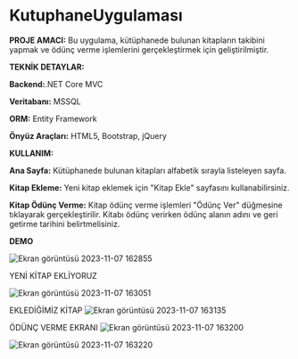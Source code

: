 # KutuphaneUygulaması

**PROJE AMACI:**
Bu uygulama, kütüphanede bulunan kitapların takibini yapmak ve ödünç verme işlemlerini gerçekleştirmek için geliştirilmiştir.

**TEKNİK DETAYLAR:**

**Backend:**.NET Core MVC

**Veritabanı:** MSSQL 

**ORM:** Entity Framework 

**Önyüz Araçları:** HTML5, Bootstrap, jQuery

**KULLANIM:**

**Ana Sayfa:** Kütüphanede bulunan kitapları alfabetik sırayla listeleyen sayfa.

**Kitap Ekleme:**  Yeni kitap eklemek için "Kitap Ekle" sayfasını kullanabilirsiniz.

**Kitap Ödünç Verme:** 
Kitap ödünç verme işlemleri "Ödünç Ver" düğmesine tıklayarak gerçekleştirilir. Kitabı ödünç verirken ödünç alanın adını ve geri getirme tarihini belirtmelisiniz.

**DEMO**

![Ekran görüntüsü 2023-11-07 162855](https://github.com/sevval29/KutuphaneUygulamasi/assets/78108213/4f1d2ec8-62e3-4c6b-9059-0233fd9889d5)

YENİ KİTAP EKLİYORUZ

![Ekran görüntüsü 2023-11-07 163051](https://github.com/sevval29/KutuphaneUygulamasi/assets/78108213/8e2bc01a-5f0e-4ecb-8b2d-cb78dcfe9fa7)

EKLEDİĞİMİZ KİTAP
![Ekran görüntüsü 2023-11-07 163135](https://github.com/sevval29/KutuphaneUygulamasi/assets/78108213/dafbfcd9-e707-4671-ab37-387b66bc441b)

ÖDÜNÇ VERME EKRANI
![Ekran görüntüsü 2023-11-07 163200](https://github.com/sevval29/KutuphaneUygulamasi/assets/78108213/1b3c797b-90d2-4697-97e9-ab8bf6885121)

![Ekran görüntüsü 2023-11-07 163220](https://github.com/sevval29/KutuphaneUygulamasi/assets/78108213/003f59ec-79dd-465f-9201-781a251573b2)







